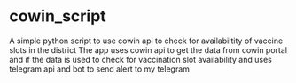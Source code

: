 # cowin_script
A simple python script to use cowin api to check for availabiltity of vaccine slots in the district
The app uses cowin api to get the data from cowin portal and if the data is used to check for vaccination slot availability and uses telegram api and bot to send alert to my telegram 
